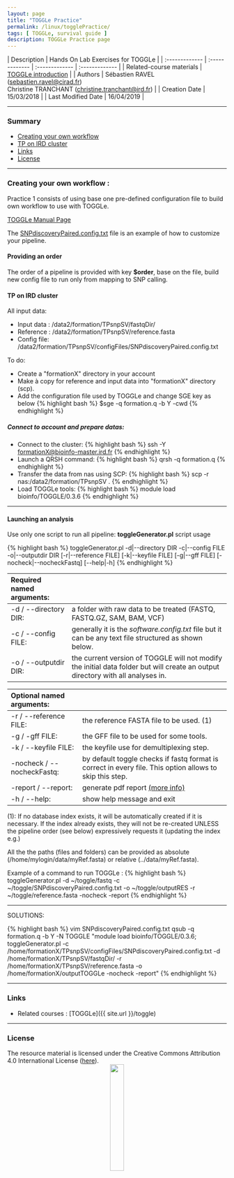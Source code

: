 ```yaml
---
layout: page
title: "TOGGLe Practice"
permalink: /linux/togglePractice/
tags: [ TOGGLe, survival guide ]
description: TOGGLe Practice page
---
```


| Description | Hands On Lab Exercises for TOGGLe |
| :------------- | :------------- | :------------- | :------------- |
| Related-course materials | [TOGGLe introduction](https://southgreenplatform.github.io/trainings//toggle/) |
| Authors | Sébastien RAVEL (sebastien.ravel@cirad.fr)<br/>Christine TRANCHANT (christine.tranchant@ird.fr)  |
| Creation Date | 15/03/2018 |
| Last Modified Date | 16/04/2019 |


-----------------------

### Summary

* [Creating your own workflow](#practice-1)
* [TP on IRD cluster](#TPcluster)
* [Links](#links)
* [License](#license)


-----------------------

<a name="practice-1"></a>
### Creating your own workflow :

Practice 1 consists of using  base one pre-defined configuration file to build own workflow to use with TOGGLe.

<a target="_blank" href="http://toggle.southgreen.fr/manual/completeManual/" >TOGGLe Manual Page</a>

The <a target="_blank" href="https://raw.githubusercontent.com/SouthGreenPlatform/TOGGLE/master/exampleConfigs/SNPdiscoveryPaired.config.txt" >SNPdiscoveryPaired.config.txt</a> file is an example of how to customize your pipeline.

#### <a name="order"></a>Providing an order
The order of a pipeline is provided with key <b>$order</b>, base on the file, build new config file to run only from mapping to SNP calling.


#### <a name="TPcluster"></a>TP on IRD cluster

All input data:
* Input data : /data2/formation/TPsnpSV/fastqDir/
* Reference : /data2/formation/TPsnpSV/reference.fasta
* Config file: /data2/formation/TPsnpSV/configFiles/SNPdiscoveryPaired.config.txt

To do:
* Create a "formationX" directory in your account
* Make à copy for reference and input data into "formationX" directory (scp).
* Add the configuration file used by TOGGLe and change SGE key as below
{% highlight bash %}
$sge
-q formation.q
-b Y
-cwd
{% endhighlight %}


##### Connect to account and prepare datas:

* Connect to the cluster:
{% highlight bash %}
    ssh -Y formationX@bioinfo-master.ird.fr
{% endhighlight %}
* Launch a QRSH command:
{% highlight bash %}
    qrsh -q formation.q
{% endhighlight %}
* Transfer the data from nas using SCP:
{% highlight bash %}
    scp -r nas:/data2/formation/TPsnpSV .
{% endhighlight %}
* Load TOGGLe tools:
{% highlight bash %}
    module load bioinfo/TOGGLE/0.3.6
{% endhighlight %}


-----------------------

#### Launching an analysis

Use only one script to run all pipeline: <b>toggleGenerator.pl</b> script usage

{% highlight bash %}
  toggleGenerator.pl -d|--directory DIR -c|--config FILE -o|--outputdir DIR [-r|--reference FILE] [-k|--keyfile FILE] [-g|--gff FILE] [-nocheck|--nocheckFastq] [--help|-h]
{% endhighlight %}

| Required named arguments:       |                                                                                                                                |
| :------------------------------ | :----------------------------------------------------------------------------------------------------------------------------- |
| -d / --directory DIR:           | a folder with raw data to be treated (FASTQ, FASTQ.GZ, SAM, BAM, VCF)                                                          |
| -c / --config FILE:             | generally it is the *software.config.txt* file but it can be any text file structured as shown below.                          |
| -o / --outputdir DIR:           | the current version of TOGGLE will not modify the initial data folder but will create an output directory with all analyses in.|

| Optional named arguments:       |                                                                                                                                |
| :------------------------------ | :----------------------------------------------------------------------------------------------------------------------------- |
| -r / --reference FILE:          | the reference FASTA file to be used. (1)                                                                                           |
| -g / -gff FILE:                 | the GFF file to be used for some tools.                                                                                        |
| -k / --keyfile FILE:            | the keyfile use for demultiplexing step.                                                                                       |
| -nocheck / --nocheckFastq:      | by default toggle checks if fastq format is correct in every file. This option allows to skip this step.                       |
| -report / --report:      | generate pdf report <a href="{{ site.url }}/manual/completeManual/#report">(more info)</a>                        |
| -h / --help:                    | show help message and exit                                                                                                     |

(1): If no database index exists, it will be automatically created if it is necessary. If the index already exists, they will not be re-created UNLESS the pipeline order (see below) expressively requests it (updating the index e.g.)

All the the paths (files and folders) can be provided as absolute (/home/mylogin/data/myRef.fasta) or relative (../data/myRef.fasta).

Example of a command to run TOGGLe :
{% highlight bash %}
toggleGenerator.pl -d ~/toggle/fastq -c ~/toggle/SNPdiscoveryPaired.config.txt -o ~/toggle/outputRES -r ~/toggle/reference.fasta -nocheck -report
{% endhighlight %}
 
-----------------------



SOLUTIONS:

{% highlight bash %}
vim SNPdiscoveryPaired.config.txt
 qsub -q formation.q -b Y -N TOGGLE "module load bioinfo/TOGGLE/0.3.6; toggleGenerator.pl -c /home/formationX/TPsnpSV/configFiles/SNPdiscoveryPaired.config.txt -d /home/formationX/TPsnpSV/fastqDir/ -r /home/formationX/TPsnpSV/reference.fasta -o /home/formationX/outputTOGGLe -nocheck -report"
{% endhighlight %}




-----------------------

### Links
<a name="links"></a>

* Related courses : [TOGGLe]({{ site.url }}/toggle)

-----------------------

### License
<a name="license"></a>

<div>
The resource material is licensed under the Creative Commons Attribution 4.0 International License (<a href="http://creativecommons.org/licenses/by-nc-sa/4.0/">here</a>).
<center><img width="25%" class="img-responsive" src="http://creativecommons.org.nz/wp-content/uploads/2012/05/by-nc-sa1.png"/>
</center>
</div>
                  
 
